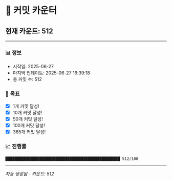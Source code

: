 # 🔢 커밋 카운터

## 현재 카운트: 512

---

### 📊 정보
- 시작일: 2025-06-27
- 마지막 업데이트: 2025-06-27 16:39:18
- 총 커밋 수: 512

### 🎯 목표
- [x] 1개 커밋 달성!
- [x] 10개 커밋 달성!
- [x] 50개 커밋 달성!
- [x] 100개 커밋 달성!
- [x] 365개 커밋 달성!

### 📈 진행률
```
██████████████████████████████████████████████████ 512/100
```

---
*자동 생성됨 - 카운트: 512*
